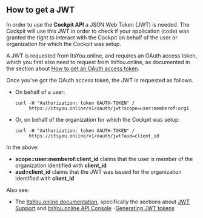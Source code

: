 ## How to get a JWT

In order to use the **Cockpit API** a JSON Web Token (JWT) is needed. The Cockpit will use this JWT in order to check if your application (code) was granted the right to interact with the Cockpit on behalf of the user or organization for which the Cockpit was setup.

A JWT is requested from ItsYou.online, and requires an OAuth access token, which you first also need to request from ItsYou.online, as documented in the section about [How to get an OAuth access token](../Get_oauth_access_token/Get_oauth_access_token.md).

Once you've got the OAuth access token, the JWT is requested as follows.

- On behalf of a user:

  ```
  curl -H "Authorization: token OAUTH-TOKEN" /
       https://itsyou.online/v1/oauth/jwt?scope=user:memberof:org1
  ```

- Or, on behalf of the organization for which the Cockpit was setup:

  ```
  curl -H "Authorization: token OAUTH-TOKEN" /
       https://itsyou.online/v1/oauth/jwt?aud=client_id
  ```

In the above:
- **scope=user:memberof:client_id** claims that the user is member of the organization identified with **client_id**
- **aud=client_id** claims that the JWT was issued for the organization identified with **client_id**

Also see:
- The [ItsYou.online documentation](https://www.gitbook.com/book/gig/itsyouonline/details), specifically the sections about [JWT Support](https://gig.gitbooks.io/itsyouonline/content/oauth2/jwt.html) and [ItsYou.online API Console](https://itsyou.online/apidocumentation)
-[Generating JWT tokens](../JWT/JWT.md)
